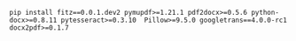 ```pip install fitz==0.0.1.dev2 pymupdf>=1.21.1 pdf2docx>=0.5.6 python-docx>=0.8.11 pytesseract>=0.3.10  Pillow>=9.5.0 googletrans==4.0.0-rc1  docx2pdf>=0.1.7    ```
